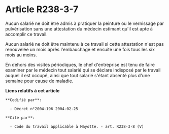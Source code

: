 # Article R238-3-7

Aucun salarié ne doit être admis à pratiquer la peinture ou le vernissage par pulvérisation sans une attestation du médecin
estimant qu'il est apte à accomplir ce travail.

Aucun salarié ne doit être maintenu à ce travail si cette attestation n'est pas renouvelée un mois après l'embauchage et
ensuite une fois tous les six mois au moins.

En dehors des visites périodiques, le chef d'entreprise est tenu de faire examiner par le médecin tout salarié qui se déclare
indisposé par le travail auquel il est occupé, ainsi que tout salarié s'étant absenté plus d'une semaine pour cause de
maladie.

**Liens relatifs à cet article**

	**Codifié par**:

	  - Décret n°2004-196 2004-02-25

	**Cité par**:

	  - Code du travail applicable à Mayotte. - art. R238-3-8 (V)
